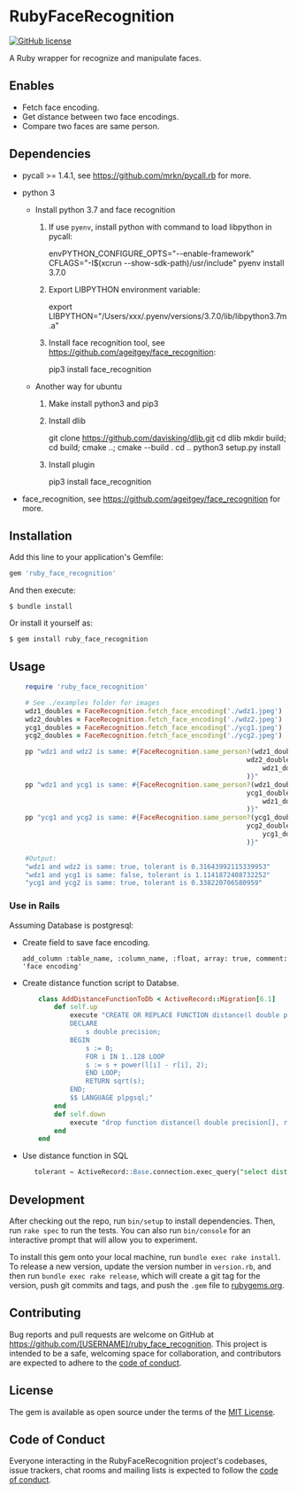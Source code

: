 # RubyFaceRecognition

[![GitHub license](https://img.shields.io/github/license/rogerluo410/ruby_face_recognition)](https://img.shields.io/github/license/rogerluo410/ruby_face_recognition)

A Ruby wrapper for recognize and manipulate faces.  

## Enables

  * Fetch face encoding.    
  * Get distance between two face encodings.  
  * Compare two faces are same person.  

## Dependencies

 - pycall >= 1.4.1, see https://github.com/mrkn/pycall.rb for more.

 - python 3
    
    * Install python 3.7 and face recognition

        1) If use `pyenv`, install python with command to load libpython in pycall:

            envPYTHON_CONFIGURE_OPTS="--enable-framework" CFLAGS="-I$(xcrun --show-sdk-path)/usr/include" pyenv install 3.7.0


        2) Export LIBPYTHON environment variable:

            export LIBPYTHON="/Users/xxx/.pyenv/versions/3.7.0/lib/libpython3.7m.a"

        3) Install face recognition tool, see https://github.com/ageitgey/face_recognition:

            pip3 install face_recognition

    * Another way for ubuntu

        1) Make install python3 and pip3

        2) Install dlib
        
            git clone https://github.com/davisking/dlib.git
            cd dlib
            mkdir build; cd build; cmake ..; cmake --build .
            cd ..
            python3 setup.py install

        3) Install plugin

            pip3 install face_recognition

 - face_recognition, see https://github.com/ageitgey/face_recognition for more.

## Installation

Add this line to your application's Gemfile:

```ruby
gem 'ruby_face_recognition'
```

And then execute:

    $ bundle install

Or install it yourself as:

    $ gem install ruby_face_recognition

## Usage

```ruby
    require 'ruby_face_recognition'

    # See ./examples folder for images
    wdz1_doubles = FaceRecognition.fetch_face_encoding('./wdz1.jpeg')
    wdz2_doubles = FaceRecognition.fetch_face_encoding('./wdz2.jpeg')
    ycg1_doubles = FaceRecognition.fetch_face_encoding('./ycg1.jpeg')
    ycg2_doubles = FaceRecognition.fetch_face_encoding('./ycg2.jpeg')

    pp "wdz1 and wdz2 is same: #{FaceRecognition.same_person?(wdz1_doubles,
                                                            wdz2_doubles)}, tolerant is #{FaceRecognition.get_tolerant(
                                                                wdz1_doubles, wdz2_doubles
                                                            )}"
    pp "wdz1 and ycg1 is same: #{FaceRecognition.same_person?(wdz1_doubles,
                                                            ycg1_doubles)}, tolerant is #{FaceRecognition.get_tolerant(
                                                                wdz1_doubles, ycg1_doubles
                                                            )}"
    pp "ycg1 and ycg2 is same: #{FaceRecognition.same_person?(ycg1_doubles,
                                                            ycg2_doubles)}, tolerant is #{FaceRecognition.get_tolerant(
                                                                ycg1_doubles, ycg2_doubles
                                                            )}"

    #Output:
    "wdz1 and wdz2 is same: true, tolerant is 0.31643992115339953"
    "wdz1 and ycg1 is same: false, tolerant is 1.1141872408732252"
    "ycg1 and ycg2 is same: true, tolerant is 0.338220706580959"

```

### Use in Rails

Assuming Database is postgresql: 

  - Create field to save face encoding.   

    `add_column :table_name, :column_name, :float, array: true, comment: 'face encoding'`  

  - Create distance function script to Databse.   

    ```ruby
        class AddDistanceFunctionToDb < ActiveRecord::Migration[6.1]
            def self.up
                execute "CREATE OR REPLACE FUNCTION distance(l double precision[], r double precision[]) RETURNS double precision AS $$
                DECLARE
                    s double precision;
                BEGIN
                    s := 0;
                    FOR i IN 1..128 LOOP
                    s := s + power(l[i] - r[i], 2);
                    END LOOP;
                    RETURN sqrt(s);
                END;
                $$ LANGUAGE plpgsql;"
            end
            def self.down
                execute "drop function distance(l double precision[], r double precision[]) cascade"
            end
        end

    ```  

  - Use distance function in SQL  

    ```sql
       tolerant = ActiveRecord::Base.connection.exec_query("select distance(ARRAY#{face_encoding1}, ARRAY#{face_encoding2})").rows[0][0]
    ```  

## Development

After checking out the repo, run `bin/setup` to install dependencies. Then, run `rake spec` to run the tests. You can also run `bin/console` for an interactive prompt that will allow you to experiment.

To install this gem onto your local machine, run `bundle exec rake install`. To release a new version, update the version number in `version.rb`, and then run `bundle exec rake release`, which will create a git tag for the version, push git commits and tags, and push the `.gem` file to [rubygems.org](https://rubygems.org).

## Contributing

Bug reports and pull requests are welcome on GitHub at https://github.com/[USERNAME]/ruby_face_recognition. This project is intended to be a safe, welcoming space for collaboration, and contributors are expected to adhere to the [code of conduct](https://github.com/[USERNAME]/ruby_face_recognition/blob/master/CODE_OF_CONDUCT.md).


## License

The gem is available as open source under the terms of the [MIT License](https://opensource.org/licenses/MIT).

## Code of Conduct

Everyone interacting in the RubyFaceRecognition project's codebases, issue trackers, chat rooms and mailing lists is expected to follow the [code of conduct](https://github.com/[USERNAME]/ruby_face_recognition/blob/master/CODE_OF_CONDUCT.md).
